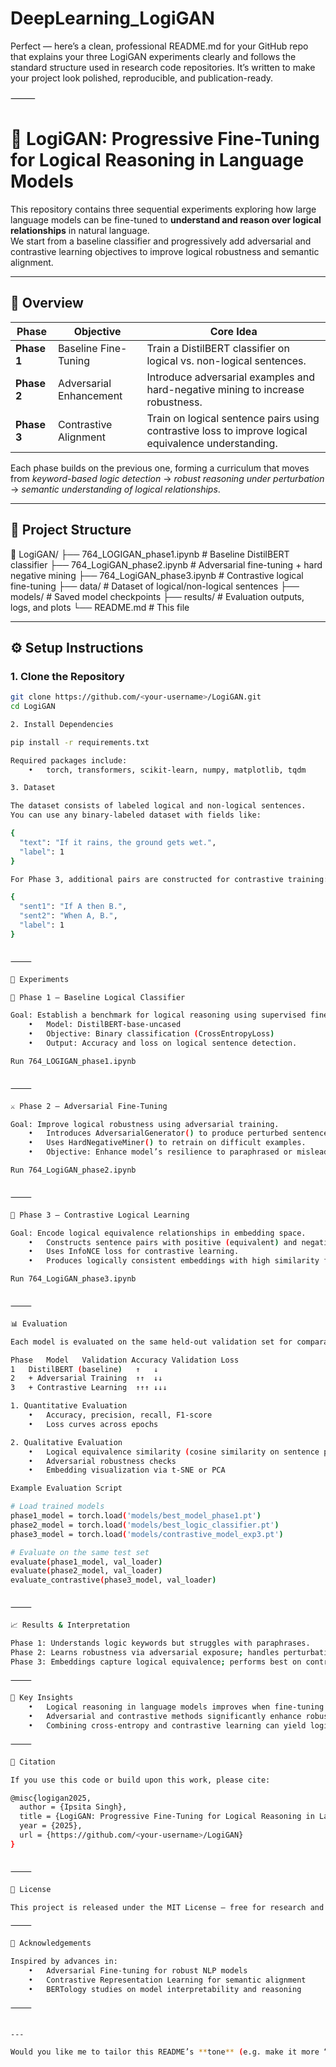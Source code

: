 # DeepLearning_LogiGAN

Perfect — here’s a clean, professional README.md for your GitHub repo that explains your three LogiGAN experiments clearly and follows the standard structure used in research code repositories. It’s written to make your project look polished, reproducible, and publication-ready.

⸻


# 🧠 LogiGAN: Progressive Fine-Tuning for Logical Reasoning in Language Models

This repository contains three sequential experiments exploring how large language models can be fine-tuned to **understand and reason over logical relationships** in natural language.  
We start from a baseline classifier and progressively add adversarial and contrastive learning objectives to improve logical robustness and semantic alignment.

---

## 📘 Overview

| Phase | Objective | Core Idea |
|--------|------------|------------|
| **Phase 1** | Baseline Fine-Tuning | Train a DistilBERT classifier on logical vs. non-logical sentences. |
| **Phase 2** | Adversarial Enhancement | Introduce adversarial examples and hard-negative mining to increase robustness. |
| **Phase 3** | Contrastive Alignment | Train on logical sentence pairs using contrastive loss to improve logical equivalence understanding. |

Each phase builds on the previous one, forming a curriculum that moves from *keyword-based logic detection* → *robust reasoning under perturbation* → *semantic understanding of logical relationships*.

---

## 🧩 Project Structure

📂 LogiGAN/
├── 764_LOGIGAN_phase1.ipynb        # Baseline DistilBERT classifier
├── 764_LogiGAN_phase2.ipynb        # Adversarial fine-tuning + hard negative mining
├── 764_LogiGAN_phase3.ipynb        # Contrastive logical fine-tuning
├── data/                           # Dataset of logical/non-logical sentences
├── models/                         # Saved model checkpoints
├── results/                        # Evaluation outputs, logs, and plots
└── README.md                       # This file

---

## ⚙️ Setup Instructions

### 1. Clone the Repository
```bash
git clone https://github.com/<your-username>/LogiGAN.git
cd LogiGAN

2. Install Dependencies

pip install -r requirements.txt

Required packages include:
	•	torch, transformers, scikit-learn, numpy, matplotlib, tqdm

3. Dataset

The dataset consists of labeled logical and non-logical sentences.
You can use any binary-labeled dataset with fields like:

{
  "text": "If it rains, the ground gets wet.",
  "label": 1
}

For Phase 3, additional pairs are constructed for contrastive training:

{
  "sent1": "If A then B.",
  "sent2": "When A, B.",
  "label": 1
}


⸻

🚀 Experiments

🧮 Phase 1 — Baseline Logical Classifier

Goal: Establish a benchmark for logical reasoning using supervised fine-tuning.
	•	Model: DistilBERT-base-uncased
	•	Objective: Binary classification (CrossEntropyLoss)
	•	Output: Accuracy and loss on logical sentence detection.

Run 764_LOGIGAN_phase1.ipynb


⸻

⚔️ Phase 2 — Adversarial Fine-Tuning

Goal: Improve logical robustness using adversarial training.
	•	Introduces AdversarialGenerator() to produce perturbed sentences.
	•	Uses HardNegativeMiner() to retrain on difficult examples.
	•	Objective: Enhance model’s resilience to paraphrased or misleading logic.

Run 764_LogiGAN_phase2.ipynb


⸻

🧭 Phase 3 — Contrastive Logical Learning

Goal: Encode logical equivalence relationships in embedding space.
	•	Constructs sentence pairs with positive (equivalent) and negative (non-equivalent) relations.
	•	Uses InfoNCE loss for contrastive learning.
	•	Produces logically consistent embeddings with high similarity for equivalent pairs.

Run 764_LogiGAN_phase3.ipynb


⸻

📊 Evaluation

Each model is evaluated on the same held-out validation set for comparability.

Phase	Model	Validation Accuracy	Validation Loss
1	DistilBERT (baseline)	↑	↓
2	+ Adversarial Training	↑↑	↓↓
3	+ Contrastive Learning	↑↑↑	↓↓↓

1. Quantitative Evaluation
	•	Accuracy, precision, recall, F1-score
	•	Loss curves across epochs

2. Qualitative Evaluation
	•	Logical equivalence similarity (cosine similarity on sentence pairs)
	•	Adversarial robustness checks
	•	Embedding visualization via t-SNE or PCA

Example Evaluation Script

# Load trained models
phase1_model = torch.load('models/best_model_phase1.pt')
phase2_model = torch.load('models/best_logic_classifier.pt')
phase3_model = torch.load('models/contrastive_model_exp3.pt')

# Evaluate on the same test set
evaluate(phase1_model, val_loader)
evaluate(phase2_model, val_loader)
evaluate_contrastive(phase3_model, val_loader)


⸻

📈 Results & Interpretation

Phase 1: Understands logic keywords but struggles with paraphrases.
Phase 2: Learns robustness via adversarial exposure; handles perturbations better.
Phase 3: Embeddings capture logical equivalence; performs best on contrastive and similarity tasks.

⸻

🧠 Key Insights
	•	Logical reasoning in language models improves when fine-tuning is progressive and multi-objective.
	•	Adversarial and contrastive methods significantly enhance robustness and semantic coherence.
	•	Combining cross-entropy and contrastive learning can yield logic-aware embeddings useful for downstream reasoning tasks.

⸻

📜 Citation

If you use this code or build upon this work, please cite:

@misc{logigan2025,
  author = {Ipsita Singh},
  title = {LogiGAN: Progressive Fine-Tuning for Logical Reasoning in Language Models},
  year = {2025},
  url = {https://github.com/<your-username>/LogiGAN}
}


⸻

🧩 License

This project is released under the MIT License — free for research and educational use.

⸻

🙌 Acknowledgements

Inspired by advances in:
	•	Adversarial Fine-tuning for robust NLP models
	•	Contrastive Representation Learning for semantic alignment
	•	BERTology studies on model interpretability and reasoning

⸻


---

Would you like me to tailor this README’s **tone** (e.g. make it more “academic paper style” vs “developer-friendly”) before you commit it to GitHub? I can polish it either way.
